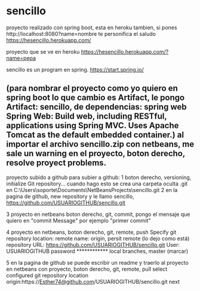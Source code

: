 # sencillo

proyecto realizado con spring boot, esta en heroku tambien, si pones http://localhost:8080?name=nombre te personifica el saludo
https://hesencillo.herokuapp.com/

proyecto que se ve en heroku
https://hesencillo.herokuapp.com/?name=pepa

sencillo es un program en spring. https://start.spring.io/

(para nombrar el proyecto como yo quiero en spring boot lo que cambio es Artifact, le pongo Artifact: sencillo, de dependencias: spring web
Spring Web:
Build web, including RESTful, applications using Spring MVC. Uses Apache Tomcat as the default embedded container.)
al importar el archivo sencillo.zip con netbeans, me sale un warning en el proyecto, boton derecho, resolve proyect problems.
--------------------------------------------------------------
proyecto subido a github
para subier a github:
1 boton derecho, versioning, initialize Git repository...
cuando hago esto se crea una carpeta oculta .git en C:\Users\soporte\Documents\NetBeansProjects\sencillo\.git
2 en la pagina de github, new repository y le llamo sencillo, https://github.com/USUARIOGITHUB/sencillo.git

3 proyecto en netbeans boton derecho, git, commit, pongo el mensaje que quiero en "commit Message" por ejemplo "primer commit"

4 proyecto en netbeans, boton derecho, git, remote, push
Specify git repository location:
remote name: origin, persit remote (lo dejo como está)
repository URL: https://github.com/USUARIOGITHUB/sencillo.git
User: USUARIOGITHUB
password ************
local branches, master (marcar)

5 en la pagina de github se puede escribir un readme y traerlo al proyecto en netbeans con proyecto, boton derecho, git, remote, pull
select configured git repository location
origin:https://Esther74@github.com/USUARIOGITHUB/sencillo.git
next


